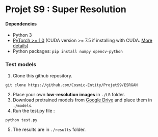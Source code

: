 # Projet S9 : Super Resolution

#### Dependencies
- Python 3
- [PyTorch >= 1.0](https://pytorch.org/) (CUDA version >= 7.5 if installing with CUDA. [More details](https://pytorch.org/get-started/previous-versions/))
- Python packages:  `pip install numpy opencv-python`

### Test models
1. Clone this github repository.
```
git clone https://github.com/Cosmic-Entity/ProjetS9/ESRGAN
```
2. Place your own **low-resolution images** in `./LR` folder.
3. Download pretrained models from [Google Drive](https://drive.google.com/drive/u/0/folders/17VYV_SoZZesU6mbxz2dMAIccSSlqLecY) and place them in `./models`.
4. Run the test.py file :
```
python test.py
```
5. The results are in `./results` folder.
